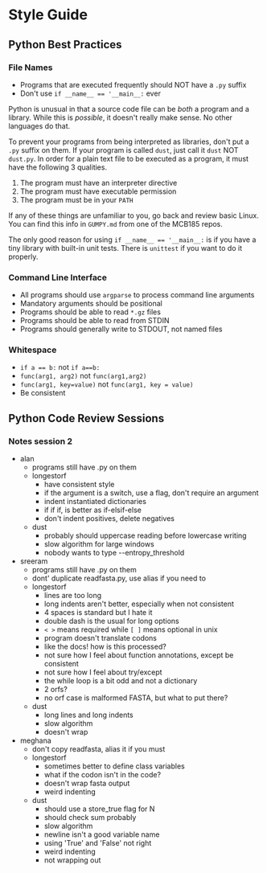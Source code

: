Style Guide
===========


Python Best Practices
---------------------

### File Names

+ Programs that are executed frequently should NOT have a `.py` suffix
+ Don't use `if __name__ == '__main__:` ever

Python is unusual in that a source code file can be _both_ a program and a
library. While this is _possible_, it doesn't really make sense. No other
languages do that.

To prevent your programs from being interpreted as libraries, don't put a `.py`
suffix on them. If your program is called `dust`, just call it `dust` NOT
`dust.py`. In order for a plain text file to be executed as a program, it must
have the following 3 qualities.

1. The program must have an interpreter directive
2. The program must have executable permission
3. The program must be in your `PATH`

If any of these things are unfamiliar to you, go back and review basic Linux.
You can find this info in `GUMPY.md` from one of the MCB185 repos.

The only good reason for using  `if __name__ == '__main__:` is if you have a
tiny library with built-in unit tests. There is `unittest` if you want to do it
properly.

### Command Line Interface

+ All programs should use `argparse` to process command line arguments
+ Mandatory arguments should be positional
+ Programs should be able to read `*.gz` files
+ Programs should be able to read from STDIN
+ Programs should generally write to STDOUT, not named files

### Whitespace

+ `if a == b:` not `if a==b:`
+ `func(arg1, arg2)` not `func(arg1,arg2)`
+ `func(arg1, key=value)` not `func(arg1, key = value)`
+ Be consistent

Python Code Review Sessions
---------------------------

### Notes session 2

+ alan
	+ programs still have .py on them
	+ longestorf
		+ have consistent style
		+ if the argument is a switch, use a flag, don't require an argument
		+ indent instantiated dictionaries
		+ if if if, is better as if-elsif-else
		+ don't indent positives, delete negatives
	+ dust
		+ probably should uppercase reading before lowercase writing
		+ slow algorithm for large windows
		+ nobody wants to type --entropy_threshold
+ sreeram
	+ programs still have .py on them
	+ dont' duplicate readfasta.py, use alias if you need to
	+ longestorf
		+ lines are too long
		+ long indents aren't better, especially when not consistent
		+ 4 spaces is standard but I hate it
		+ double dash is the usual for long options
		+ `< >` means required while `[ ]` means optional in unix
		+ program doesn't translate codons
		+ like the docs! how is this processed?
		+ not sure how I feel about function annotations, except be consistent
		+ not sure how I feel about try/except
		+ the while loop is a bit odd and not a dictionary
		+ 2 orfs?
		+ no orf case is malformed FASTA, but what to put there?
	+ dust
		+ long lines and long indents
		+ slow algorithm
		+ doesn't wrap
+ meghana
	+ don't copy readfasta, alias it if you must
	+ longestorf
		+ sometimes better to define class variables
		+ what if the codon isn't in the code?
		+ doesn't wrap fasta output
		+ weird indenting
	+ dust
		+ should use a store_true flag for N
		+ should check sum probably
		+ slow algorithm
		+ newline isn't a good variable name
		+ using 'True' and 'False' not right
		+ weird indenting
		+ not wrapping out
